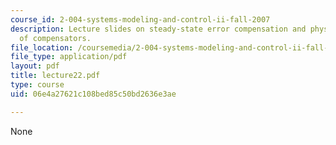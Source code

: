 ```yaml
---
course_id: 2-004-systems-modeling-and-control-ii-fall-2007
description: Lecture slides on steady-state error compensation and physical realization
  of compensators.
file_location: /coursemedia/2-004-systems-modeling-and-control-ii-fall-2007/06e4a27621c108bed85c50bd2636e3ae_lecture22.pdf
file_type: application/pdf
layout: pdf
title: lecture22.pdf
type: course
uid: 06e4a27621c108bed85c50bd2636e3ae

---
```

None